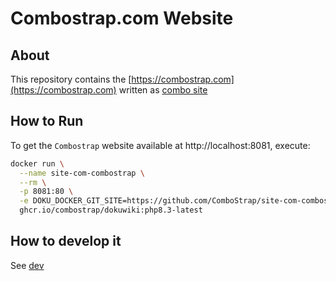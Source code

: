 # Combostrap.com Website

## About

This repository contains the [https://combostrap.com](https://combostrap.com) 
written as [combo site](https://combostrap.com/admin/combostrap-website-yfi22ewn) 

## How to Run

To get the `Combostrap` website available at http://localhost:8081, execute:
```bash
docker run \
  --name site-com-combostrap \
  --rm \
  -p 8081:80 \
  -e DOKU_DOCKER_GIT_SITE=https://github.com/ComboStrap/site-com-combostrap \
  ghcr.io/combostrap/dokuwiki:php8.3-latest
```

## How to develop it

See [dev](docs/dev.md)